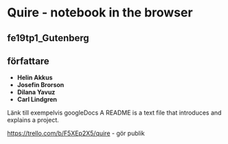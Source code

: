 # Quire - notebook in the browser
## fe19tp1_Gutenberg

## författare

* **Helin Akkus**
* **Josefin Brorson**
* **Dilana Yavuz**
* **Carl Lindgren**


Länk till exempelvis googleDocs 
A README is a text file that introduces and explains a project.

https://trello.com/b/F5XEp2X5/quire - gör publik

